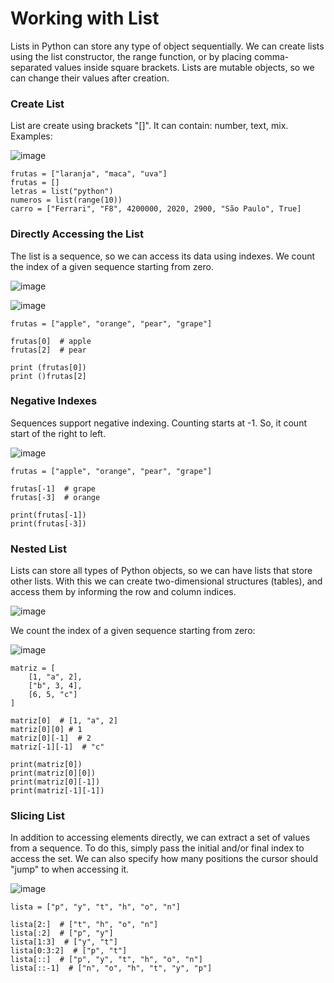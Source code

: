 # Working with List

Lists in Python can store any type of object sequentially. We can create lists using the list constructor, the range function, or by placing comma-separated values ​​inside square brackets. Lists are mutable objects, so we can change their values ​​after creation.

### Create List

List are create using brackets "[]". It can contain: number, text, mix. Examples:

![image](https://github.com/user-attachments/assets/6c104bdb-93b1-4451-bdbd-1ffd21032a60)

```
frutas = ["laranja", "maca", "uva"]
frutas = []
letras = list("python")
numeros = list(range(10))
carro = ["Ferrari", "F8", 4200000, 2020, 2900, "São Paulo", True]
```

### Directly Accessing the List

The list is a sequence, so we can access its data using indexes. We count the index of a given sequence starting from zero.

![image](https://github.com/user-attachments/assets/1d60a340-806c-429f-9634-431972dd4cd9)

![image](https://github.com/user-attachments/assets/25a50079-4804-4bfc-88f4-7f803b3416da)

```
frutas = ["apple", "orange", "pear", "grape"]

frutas[0]  # apple
frutas[2]  # pear

print (frutas[0])
print ()frutas[2]
```

### Negative Indexes

Sequences support negative indexing. Counting starts at -1. So, it count start of the right to left. 

![image](https://github.com/user-attachments/assets/a7cc74f1-216c-4b92-91d0-b66b3cb85f1e)

```
frutas = ["apple", "orange", "pear", "grape"]

frutas[-1]  # grape
frutas[-3]  # orange

print(frutas[-1])
print(frutas[-3])
```

### Nested List

Lists can store all types of Python objects, so we can have lists that store other lists. With this we can create two-dimensional structures (tables), and access them by informing the row and column indices.

![image](https://github.com/user-attachments/assets/7826a393-cc35-416f-9847-bca55feec941)

We count the index of a given sequence starting from zero:

![image](https://github.com/user-attachments/assets/e1ba1351-cf71-42b3-b131-76540be0db54)

```
matriz = [
    [1, "a", 2],
    ["b", 3, 4],
    [6, 5, "c"]
]

matriz[0]  # [1, "a", 2]
matriz[0][0] # 1
matriz[0][-1]  # 2
matriz[-1][-1]  # "c"

print(matriz[0])
print(matriz[0][0])
print(matriz[0][-1])
print(matriz[-1][-1])
```

### Slicing List

In addition to accessing elements directly, we can extract a set of values ​​from a sequence. To do this, simply pass the initial and/or final index to access the set. We can also specify how many positions the cursor should "jump" to when accessing it.

![image](https://github.com/user-attachments/assets/80ceadbd-607a-4fff-956e-a6104af2e128)

```
lista = ["p", "y", "t", "h", "o", "n"]

lista[2:]  # ["t", "h", "o", "n"]
lista[:2]  # ["p", "y"]
lista[1:3]  # ["y", "t"]
lista[0:3:2]  # ["p", "t"]
lista[::]  # ["p", "y", "t", "h", "o", "n"]
lista[::-1]  # ["n", "o", "h", "t", "y", "p"]
```

